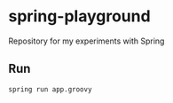 # spring-playground

Repository for my experiments with Spring

## Run

```
spring run app.groovy
```
